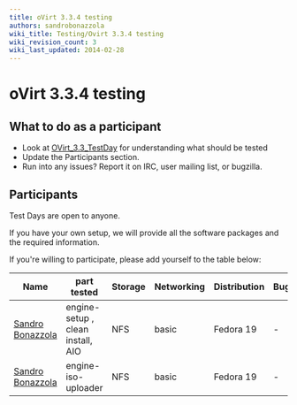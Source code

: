 ```yaml
---
title: oVirt 3.3.4 testing
authors: sandrobonazzola
wiki_title: Testing/Ovirt 3.3.4 testing
wiki_revision_count: 3
wiki_last_updated: 2014-02-28
---
```


# oVirt 3.3.4 testing

## What to do as a participant

*   Look at [OVirt_3.3_TestDay](OVirt_3.3_TestDay) for understanding what should be tested
*   Update the Participants section.
*   Run into any issues? Report it on IRC, user mailing list, or bugzilla.

## Participants

Test Days are open to anyone.

If you have your own setup, we will provide all the software packages and the required information.

If you're willing to participate, please add yourself to the table below:

| Name                                               | part tested                       | Storage | Networking | Distribution | Bugs |
|----------------------------------------------------|-----------------------------------|---------|------------|--------------|------|
| [Sandro Bonazzola](https://github.com/sandrobonazzola) | engine-setup , clean install, AIO | NFS     | basic      | Fedora 19    | -    |
| [Sandro Bonazzola](https://github.com/sandrobonazzola) | engine-iso-uploader               | NFS     | basic      | Fedora 19    | -    |

